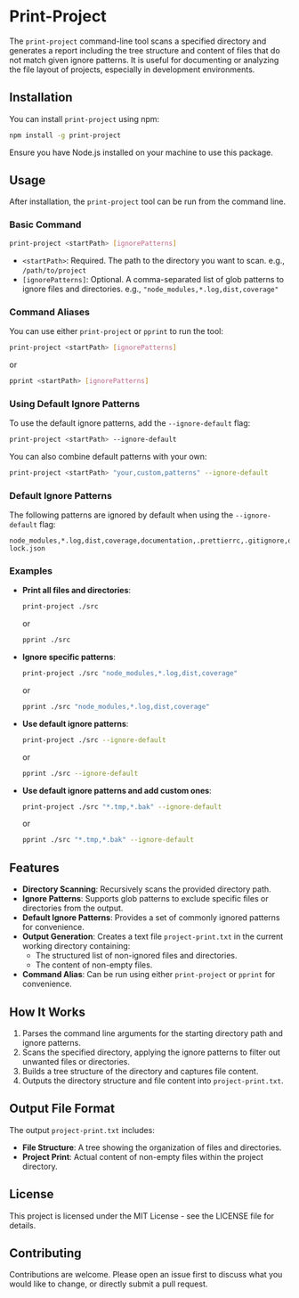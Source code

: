 # Print-Project

The `print-project` command-line tool scans a specified directory and generates a report including the tree structure
and content of files that do not match given ignore patterns. It is useful for documenting or analyzing the file layout
of projects, especially in development environments.

## Installation

You can install `print-project` using npm:

```bash
npm install -g print-project
```

Ensure you have Node.js installed on your machine to use this package.

## Usage

After installation, the `print-project` tool can be run from the command line.

### Basic Command

```bash
print-project <startPath> [ignorePatterns]
```

- `<startPath>`: Required. The path to the directory you want to scan.
  e.g., `/path/to/project`
- `[ignorePatterns]`: Optional. A comma-separated list of glob patterns to ignore files and directories.
  e.g., `"node_modules,*.log,dist,coverage"`

### Command Aliases

You can use either `print-project` or `pprint` to run the tool:

```bash
print-project <startPath> [ignorePatterns]
```

or

```bash
pprint <startPath> [ignorePatterns]
```

### Using Default Ignore Patterns

To use the default ignore patterns, add the `--ignore-default` flag:

```bash
print-project <startPath> --ignore-default
```

You can also combine default patterns with your own:

```bash
print-project <startPath> "your,custom,patterns" --ignore-default
```

### Default Ignore Patterns

The following patterns are ignored by default when using the `--ignore-default` flag:

```
node_modules,*.log,dist,coverage,documentation,.prettierrc,.gitignore,dist,scripts,.serverless,.idea,.git,.DS_Store,.husky,package-lock.json
```

### Examples

- **Print all files and directories**:

  ```bash
  print-project ./src
  ```
  or
  ```bash
  pprint ./src
  ```

- **Ignore specific patterns**:

  ```bash
  print-project ./src "node_modules,*.log,dist,coverage"
  ```
  or
  ```bash
  pprint ./src "node_modules,*.log,dist,coverage"
  ```

- **Use default ignore patterns**:

  ```bash
  print-project ./src --ignore-default
  ```
  or
  ```bash
  pprint ./src --ignore-default
  ```

- **Use default ignore patterns and add custom ones**:

  ```bash
  print-project ./src "*.tmp,*.bak" --ignore-default
  ```
  or
  ```bash
  pprint ./src "*.tmp,*.bak" --ignore-default
  ```

## Features

- **Directory Scanning**: Recursively scans the provided directory path.
- **Ignore Patterns**: Supports glob patterns to exclude specific files or directories from the output.
- **Default Ignore Patterns**: Provides a set of commonly ignored patterns for convenience.
- **Output Generation**: Creates a text file `project-print.txt` in the current working directory containing:
    - The structured list of non-ignored files and directories.
    - The content of non-empty files.
- **Command Alias**: Can be run using either `print-project` or `pprint` for convenience.

## How It Works

1. Parses the command line arguments for the starting directory path and ignore patterns.
2. Scans the specified directory, applying the ignore patterns to filter out unwanted files or directories.
3. Builds a tree structure of the directory and captures file content.
4. Outputs the directory structure and file content into `project-print.txt`.

## Output File Format

The output `project-print.txt` includes:

- **File Structure**: A tree showing the organization of files and directories.
- **Project Print**: Actual content of non-empty files within the project directory.

## License

This project is licensed under the MIT License - see the LICENSE file for details.

## Contributing

Contributions are welcome. Please open an issue first to discuss what you would like to change, or directly submit a
pull request.